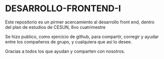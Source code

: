# DESARROLLO-FRONTEND-I

Este repositorio es un pirmer acercamiento al desarrollo front end, dentro del plan de estudios de CESUN, 8vo cuatrimestre

Se hizo publico, como ejercicio de github, para compartir, corregir y ayudar entre los compañeros de grupo, y cualquiera que así lo desee.

Gracias a todos los que ayudan y comparten con nosotros.

